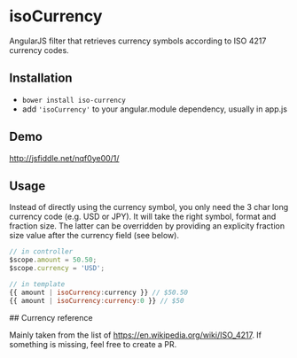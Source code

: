 # isoCurrency

AngularJS filter that retrieves currency symbols according to ISO 4217 currency codes.

## Installation

- `bower install iso-currency`
- add `'isoCurrency'` to your angular.module dependency, usually in app.js

## Demo

http://jsfiddle.net/nqf0ye00/1/

## Usage

Instead of directly using the currency symbol, you only need the 3 char long currency code (e.g. USD or JPY).
It will take the right symbol, format and fraction size. The latter can be overridden by providing
an explicity fraction size value after the currency field (see below).

```javascript
// in controller
$scope.amount = 50.50;
$scope.currency = 'USD';

// in template
{{ amount | isoCurrency:currency }} // $50.50
{{ amount | isoCurrency:currency:0 }} // $50
```

## Currency reference

Mainly taken from the list of https://en.wikipedia.org/wiki/ISO_4217. If something is missing, feel free to create a PR.
